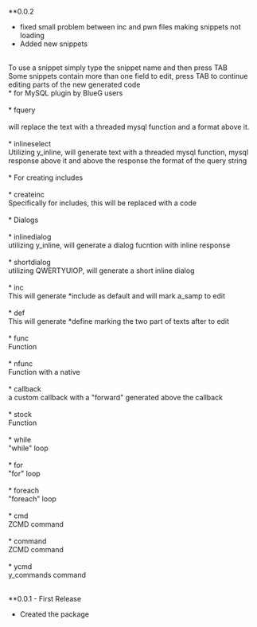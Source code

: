 **0.0.2
* fixed small problem between inc and pwn files making snippets not loading
* Added new snippets
<br>
To use a snippet simply type the snippet name and then press TAB<br>
Some snippets contain more than one field to edit, press TAB to continue editing parts of the new generated code
<br>
* for MySQL plugin by BlueG users<br>
<br>
* fquery<br><br>
will replace the text with a threaded mysql function and a format above it.<br>
<br>
* inlineselect<br>
Utilizing y_inline, will generate text with a threaded mysql function, mysql response above it and above the response the format of the query string<br>
<br>
* For creating includes<br>
<br>
* createinc<br>
Specifically for includes, this will be replaced with a code<br>
<br>
* Dialogs<br>
<br>
* inlinedialog<br>
utilizing y_inline, will generate a dialog fucntion with inline response<br>
<br>
* shortdialog<br>
utilizing QWERTYUIOP, will generate a short inline dialog<br>
<br>
* inc<br>
This will generate *include <a_samp> as default and will mark a_samp to edit<br>
<br>
* def<br>
This will generate *define marking the two part of texts after to edit<br>
<br>
* func<br>
Function<br>
<br>
* nfunc<br>
Function with a native<br>
<br>
* callback<br>
a custom callback with a "forward" generated above the callback<br>
<br>
* stock<br>
Function<br>
<br>
* while<br>
"while" loop<br>
<br>
* for<br>
"for" loop<br>
<br>
* foreach<br>
"foreach" loop<br>
<br>
* cmd<br>
ZCMD command<br>
<br>
* command<br>
ZCMD command<br>
<br>
* ycmd<br>
y_commands command<br>
<br>

**0.0.1 - First Release<br>
* Created the package<br>
